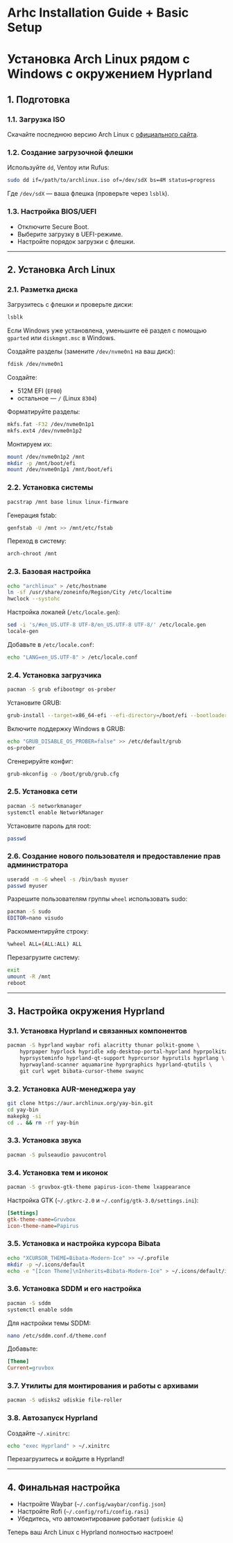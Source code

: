 # Arhc Installation Guide + Basic Setup

# Установка Arch Linux рядом с Windows с окружением Hyprland

## 1. Подготовка
### 1.1. Загрузка ISO
Скачайте последнюю версию Arch Linux с [официального сайта](https://archlinux.org/download/).

### 1.2. Создание загрузочной флешки
Используйте `dd`, Ventoy или Rufus:
```bash
sudo dd if=/path/to/archlinux.iso of=/dev/sdX bs=4M status=progress
```
Где `/dev/sdX` — ваша флешка (проверьте через `lsblk`).

### 1.3. Настройка BIOS/UEFI
- Отключите Secure Boot.
- Выберите загрузку в UEFI-режиме.
- Настройте порядок загрузки с флешки.

---
## 2. Установка Arch Linux
### 2.1. Разметка диска
Загрузитесь с флешки и проверьте диски:
```bash
lsblk
```
Если Windows уже установлена, уменьшите её раздел с помощью `gparted` или `diskmgmt.msc` в Windows.

Создайте разделы (замените `/dev/nvme0n1` на ваш диск):
```bash
fdisk /dev/nvme0n1
```
Создайте:
- 512M EFI (`EF00`)
- остальное — `/` (Linux `8304`)

Форматируйте разделы:
```bash
mkfs.fat -F32 /dev/nvme0n1p1
mkfs.ext4 /dev/nvme0n1p2
```

Монтируем их:
```bash
mount /dev/nvme0n1p2 /mnt
mkdir -p /mnt/boot/efi
mount /dev/nvme0n1p1 /mnt/boot/efi
```

### 2.2. Установка системы
```bash
pacstrap /mnt base linux linux-firmware
```

Генерация fstab:
```bash
genfstab -U /mnt >> /mnt/etc/fstab
```

Переход в систему:
```bash
arch-chroot /mnt
```

### 2.3. Базовая настройка
```bash
echo "archlinux" > /etc/hostname
ln -sf /usr/share/zoneinfo/Region/City /etc/localtime
hwclock --systohc
```

Настройка локалей (`/etc/locale.gen`):
```bash
sed -i 's/#en_US.UTF-8 UTF-8/en_US.UTF-8 UTF-8/' /etc/locale.gen
locale-gen
```

Добавьте в `/etc/locale.conf`:
```bash
echo "LANG=en_US.UTF-8" > /etc/locale.conf
```

### 2.4. Установка загрузчика
```bash
pacman -S grub efibootmgr os-prober
```

Установите GRUB:
```bash
grub-install --target=x86_64-efi --efi-directory=/boot/efi --bootloader-id=GRUB
```

Включите поддержку Windows в GRUB:
```bash
echo "GRUB_DISABLE_OS_PROBER=false" >> /etc/default/grub
os-prober
```

Сгенерируйте конфиг:
```bash
grub-mkconfig -o /boot/grub/grub.cfg
```

### 2.5. Установка сети
```bash
pacman -S networkmanager
systemctl enable NetworkManager
```

Установите пароль для root:
```bash
passwd
```

### 2.6. Создание нового пользователя и предоставление прав администратора
```bash
useradd -m -G wheel -s /bin/bash myuser
passwd myuser
```

Разрешите пользователям группы `wheel` использовать sudo:
```bash
pacman -S sudo
EDITOR=nano visudo
```

Раскомментируйте строку:
```bash
%wheel ALL=(ALL:ALL) ALL
```

Перезагрузите систему:
```bash
exit
umount -R /mnt
reboot
```

---
## 3. Настройка окружения Hyprland
### 3.1. Установка Hyprland и связанных компонентов
```bash
pacman -S hyprland waybar rofi alacritty thunar polkit-gnome \
    hyprpaper hyprlock hypridle xdg-desktop-portal-hyprland hyprpolkitagent \
    hyprsysteminfo hyprland-qt-support hyprcursor hyprutils hyprlang \
    hyprwayland-scanner aquamarine hyprgraphics hyprland-qtutils \
    git curl wget bibata-cursor-theme swaync
```

### 3.2. Установка AUR-менеджера yay
```bash
git clone https://aur.archlinux.org/yay-bin.git
cd yay-bin
makepkg -si
cd .. && rm -rf yay-bin
```

### 3.3. Установка звука
```bash
pacman -S pulseaudio pavucontrol
```

### 3.4. Установка тем и иконок
```bash
pacman -S gruvbox-gtk-theme papirus-icon-theme lxappearance
```

Настройка GTK (`~/.gtkrc-2.0` и `~/.config/gtk-3.0/settings.ini`):
```ini
[Settings]
gtk-theme-name=Gruvbox
icon-theme-name=Papirus
```

### 3.5. Установка и настройка курсора Bibata
```bash
echo "XCURSOR_THEME=Bibata-Modern-Ice" >> ~/.profile
mkdir -p ~/.icons/default
echo -e "[Icon Theme]\nInherits=Bibata-Modern-Ice" > ~/.icons/default/index.theme
```

### 3.6. Установка SDDM и его настройка
```bash
pacman -S sddm
systemctl enable sddm
```

Для настройки темы SDDM:
```bash
nano /etc/sddm.conf.d/theme.conf
```

Добавьте:
```ini
[Theme]
Current=gruvbox
```

### 3.7. Утилиты для монтирования и работы с архивами
```bash
pacman -S udisks2 udiskie file-roller
```

### 3.8. Автозапуск Hyprland
Создайте `~/.xinitrc`:
```bash
echo "exec Hyprland" > ~/.xinitrc
```

Перезагрузитесь и войдите в Hyprland!

---
## 4. Финальная настройка
- Настройте Waybar (`~/.config/waybar/config.json`)
- Настройте Rofi (`~/.config/rofi/config.rasi`)
- Убедитесь, что автомонтирование работает (`udiskie &`)

Теперь ваш Arch Linux с Hyprland полностью настроен!

